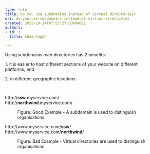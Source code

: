 ```yaml
---
type: rule
title: Do you use subdomains instead of virtual directories?
uri: do-you-use-subdomains-instead-of-virtual-directories
created: 2013-10-14T07:53:27.0000000Z
authors:
- id: 1
  title: Adam Cogan

---
```




<span class='intro'> Using subdomains&#160;over directories has 2 benefits&#58; </span>

<p>1. it is easier to host different sections of your website on different platforms, and </p><p>2. in different geographic locations.</p><p>&#160;</p><p class="ssw15-rteElement-GreyBox">​​​​http&#58;//<strong>ssw</strong>.myservice.com/<br>http&#58;//<strong>northwind</strong>.myservice.com/</p><div><dd class="ssw15-rteElement-FigureGood">Figure&#58;&#160;​Good Example - A subdomain is used to distinguish&#160;​organisations </dd><p class="ssw15-rteElement-GreyBox">​​​http&#58;//www.myservice.com/<strong>ssw</strong>/<br>http&#58;//www.myservice.com/<strong>northwind</strong>/</p></div><div><dd class="ssw15-rteElement-FigureBad">​​Figure&#58; Bad Example - Virtual directories are used to distinguish organisations<br></dd></div>



